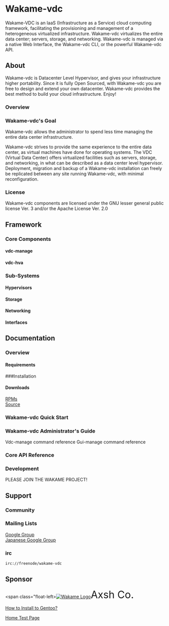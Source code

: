 # Wakame-vdc
<span>Wakame-VDC is an IaaS (Infrastructure as a Service) cloud computing framework, facilitating the provisioning and management of a heterogeneous virtualized infrastructure. Wakame-vdc virtualizes the entire data center; servers, storage, and networking. Wakame-vdc is managed via a native Web Interface, the Wakame-vdc CLI, or the powerful Wakame-vdc API.</span>

## About
Wakame-vdc is Datacenter Level Hypervisor, and gives your infrastructure higher portability. Since it is fully Open Sourced, with Wakame-vdc you are free to design and extend your own datacenter. Wakame-vdc provides the best method to build your cloud infrastructure. Enjoy!  

### Overview

### Wakame-vdc's Goal

Wakame-vdc allows the administrator to spend less time managing the entire data center infrastructure.

Wakame-vdc strives to provide the same experience to the entire data center, as virtual machines have done for operating systems. The VDC (Virtual Data Center) offers virtualized facilities such as servers, storage, and networking, in what can be described as a data center level hypervisor. Deployment, migration and backup of a Wakame-vdc installation can freely be replicated between any site running Wakame-vdc, with minimal reconfiguration.

### License

Wakame-vdc components are licensed under the GNU lesser general public license Ver. 3 and/or the Apache License Ver. 2.0


## Framework

### Core Components
#### vdc-manage
#### vdc-hva

### Sub-Systems
#### Hypervisors
#### Storage
#### Networking
#### Interfaces

## Documentation
### Overview
#### Requirements

###Installation
#### Downloads
[RPMs](http://dlc.wakame.axsh.jp/packages/rhel/6/current/index.html)  
[Source](https://github.com/axsh/wakame-vdc)

### Wakame-vdc Quick Start

### Wakame-vdc Administrator's Guide
Vdc-manage command reference
Gui-manage command reference

### Core API Reference

### Development

PLEASE JOIN THE WAKAME PROJECT! 

## Support
### Community
### Mailing Lists
[Google Group](http://groups.google.com/group/wakame-ug?hl=en)  
[Japanese Google Group](http://groups.google.com/group/wakametech?hl=jp)  

### irc
`irc://freenode/wakame-vdc`

## Sponsor
<span class="float-left><a href="http://axsh.jp/"><img src="http://axsh.github.io/wiki/img/wakame-logo-70.png" alt="Wakame Logo" /></a></span><Font size=6>Axsh Co.</font>


[How to Install to Gentoo?](https://github.com/s1061123/wakame-vdc/wiki/Wakame-vdc-install-memo-for-Gentoo-linux-v1.0)

[Home Test Page](Home-Test)
